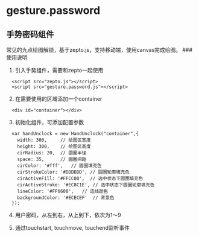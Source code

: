 # gesture.password

## 手势密码组件
常见的九点绘图解锁，基于zepto.js，支持移动端，使用canvas完成绘图。
###使用说明

1. 引入手势组件，需要和zepto一起使用
```
  <script src="zepto.js"></script>
  <script src="gesture.password.js"></script>
```

2. 在需要使用的区域添加一个container
```
  <div id="container"></div>
```

3. 初始化组件，可添加配置参数
```
  var handUnclock = new HandUnclock("container",{
    width: 300,     // 绘图区宽度
    height: 300,    // 绘图区高度
    cirRadius: 20,  // 圆圈半径
    space: 35,      // 圆圈间距
    cirColor: '#fff',   // 圆圈填充色
    cirStrokeColor: '#DDDDDD', // 圆圈轮廓填充色
    cirActiveFill: '#FFCC00',  // 选中状态下圆圈填充色
    cirActiveStroke: '#EC8C1E', // 选中状态下圆圈轮廓填充色
    lineColor: '#FF6600',   // 连线颜色
    backgroundColor: '#ECECEF'  // 背景色
  });
```

4. 用户密码，从左到右，从上到下，依次为1～9

5. 通过touchstart, touchmove, touchend监听事件
